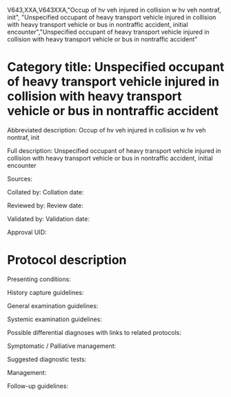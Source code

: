 V643,XXA,V643XXA,"Occup of hv veh injured in collision w hv veh nontraf, init", "Unspecified occupant of heavy transport vehicle injured in collision with heavy transport vehicle or bus in nontraffic accident, initial encounter","Unspecified occupant of heavy transport vehicle injured in collision with heavy transport vehicle or bus in nontraffic accident"
# Category title: Unspecified occupant of heavy transport vehicle injured in collision with heavy transport vehicle or bus in nontraffic accident

Abbreviated description: Occup of hv veh injured in collision w hv veh nontraf, init

Full description: Unspecified occupant of heavy transport vehicle injured in collision with heavy transport vehicle or bus in nontraffic accident, initial encounter

Sources:

Collated by:
Collation date:

Reviewed by:
Review date:

Validated by:
Validation date:

Approval UID:

# Protocol description

Presenting conditions:

History capture guidelines:

General examination guidelines:

Systemic examination guidelines:

Possible differential diagnoses with links to related protocols:

Symptomatic / Palliative management:

Suggested diagnostic tests:

Management:

Follow-up guidelines:
